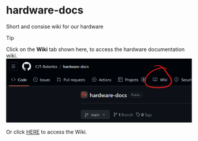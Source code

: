 # hardware-docs
Short and consise wiki for our hardware


>[!TIP]
>Click on the **Wiki** tab shown here, to access the hardware documentation wiki.
>[![instruction](/assets/images/klick-here.png)](https://github.com/CJT-Robotics/hardware-docs/wiki)
>
>Or click [HERE](https://github.com/CJT-Robotics/hardware-docs/wiki) to access the Wiki.


